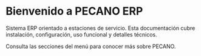 # Bienvenido a PECANO ERP

Sistema ERP orientado a estaciones de servicio. Esta documentación cubre instalación, configuración, uso funcional y detalles técnicos.

Consulta las secciones del menú para conocer más sobre PECANO.
